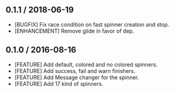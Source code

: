 ## 0.1.1 / 2018-06-19

* [BUGFIX] Fix race condition on fast spinner creation and stop.
* [ENHANCEMENT] Remove glide in favor of dep.

## 0.1.0 / 2016-08-16

* [FEATURE] Add default, colored and no colored spinners.
* [FEATURE] Add success, fail and warn finishers.
* [FEATURE] Add Message changer for the spinner.
* [FEATURE] Add 17 kind of spinners.
